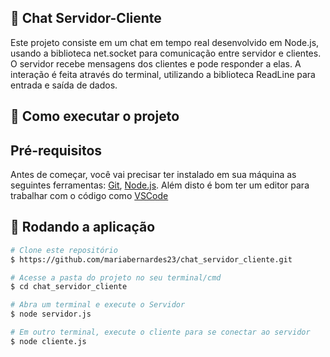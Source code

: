 ## 📮 Chat Servidor-Cliente
Este projeto consiste em um chat em tempo real desenvolvido em Node.js, usando a biblioteca net.socket para comunicação entre servidor e clientes. O servidor recebe mensagens dos clientes e pode responder a elas. A interação é feita através do terminal, utilizando a biblioteca ReadLine para entrada e saída de dados.

## 🚀 Como executar o projeto

## Pré-requisitos

Antes de começar, você vai precisar ter instalado em sua máquina as seguintes ferramentas:
[Git](https://git-scm.com), [Node.js](https://nodejs.org/en/). 
Além disto é bom ter um editor para trabalhar com o código como [VSCode](https://code.visualstudio.com/)

## 🧭 Rodando a aplicação 

```bash
# Clone este repositório
$ https://github.com/mariabernardes23/chat_servidor_cliente.git

# Acesse a pasta do projeto no seu terminal/cmd
$ cd chat_servidor_cliente

# Abra um terminal e execute o Servidor
$ node servidor.js

# Em outro terminal, execute o cliente para se conectar ao servidor
$ node cliente.js
```
